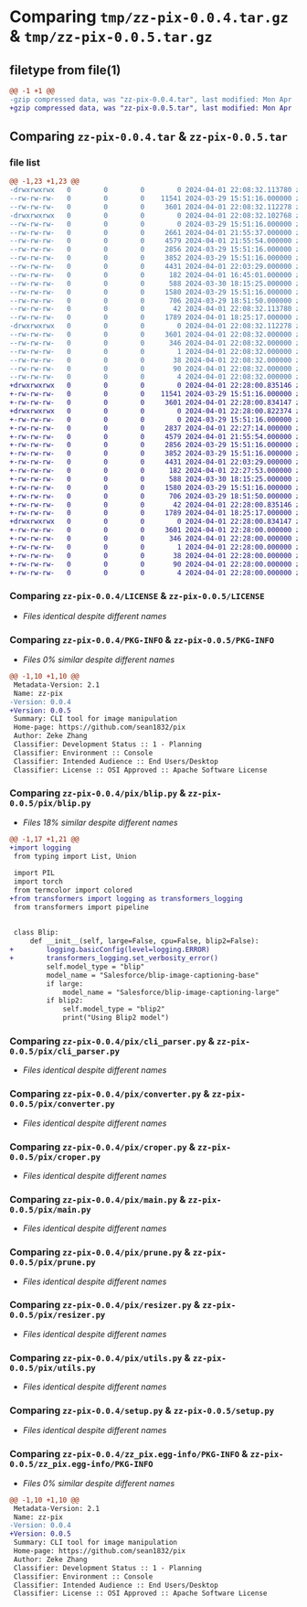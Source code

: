 # Comparing `tmp/zz-pix-0.0.4.tar.gz` & `tmp/zz-pix-0.0.5.tar.gz`

## filetype from file(1)

```diff
@@ -1 +1 @@
-gzip compressed data, was "zz-pix-0.0.4.tar", last modified: Mon Apr  1 22:08:32 2024, max compression
+gzip compressed data, was "zz-pix-0.0.5.tar", last modified: Mon Apr  1 22:28:00 2024, max compression
```

## Comparing `zz-pix-0.0.4.tar` & `zz-pix-0.0.5.tar`

### file list

```diff
@@ -1,23 +1,23 @@
-drwxrwxrwx   0        0        0        0 2024-04-01 22:08:32.113780 zz-pix-0.0.4/
--rw-rw-rw-   0        0        0    11541 2024-03-29 15:51:16.000000 zz-pix-0.0.4/LICENSE
--rw-rw-rw-   0        0        0     3601 2024-04-01 22:08:32.112278 zz-pix-0.0.4/PKG-INFO
-drwxrwxrwx   0        0        0        0 2024-04-01 22:08:32.102768 zz-pix-0.0.4/pix/
--rw-rw-rw-   0        0        0        0 2024-03-29 15:51:16.000000 zz-pix-0.0.4/pix/__init__.py
--rw-rw-rw-   0        0        0     2661 2024-04-01 21:55:37.000000 zz-pix-0.0.4/pix/blip.py
--rw-rw-rw-   0        0        0     4579 2024-04-01 21:55:54.000000 zz-pix-0.0.4/pix/cli_parser.py
--rw-rw-rw-   0        0        0     2856 2024-03-29 15:51:16.000000 zz-pix-0.0.4/pix/converter.py
--rw-rw-rw-   0        0        0     3852 2024-03-29 15:51:16.000000 zz-pix-0.0.4/pix/croper.py
--rw-rw-rw-   0        0        0     4431 2024-04-01 22:03:29.000000 zz-pix-0.0.4/pix/main.py
--rw-rw-rw-   0        0        0      182 2024-04-01 16:45:01.000000 zz-pix-0.0.4/pix/manifest.json
--rw-rw-rw-   0        0        0      588 2024-03-30 18:15:25.000000 zz-pix-0.0.4/pix/prune.py
--rw-rw-rw-   0        0        0     1580 2024-03-29 15:51:16.000000 zz-pix-0.0.4/pix/resizer.py
--rw-rw-rw-   0        0        0      706 2024-03-29 18:51:50.000000 zz-pix-0.0.4/pix/utils.py
--rw-rw-rw-   0        0        0       42 2024-04-01 22:08:32.113780 zz-pix-0.0.4/setup.cfg
--rw-rw-rw-   0        0        0     1789 2024-04-01 18:25:17.000000 zz-pix-0.0.4/setup.py
-drwxrwxrwx   0        0        0        0 2024-04-01 22:08:32.112278 zz-pix-0.0.4/zz_pix.egg-info/
--rw-rw-rw-   0        0        0     3601 2024-04-01 22:08:32.000000 zz-pix-0.0.4/zz_pix.egg-info/PKG-INFO
--rw-rw-rw-   0        0        0      346 2024-04-01 22:08:32.000000 zz-pix-0.0.4/zz_pix.egg-info/SOURCES.txt
--rw-rw-rw-   0        0        0        1 2024-04-01 22:08:32.000000 zz-pix-0.0.4/zz_pix.egg-info/dependency_links.txt
--rw-rw-rw-   0        0        0       38 2024-04-01 22:08:32.000000 zz-pix-0.0.4/zz_pix.egg-info/entry_points.txt
--rw-rw-rw-   0        0        0       90 2024-04-01 22:08:32.000000 zz-pix-0.0.4/zz_pix.egg-info/requires.txt
--rw-rw-rw-   0        0        0        4 2024-04-01 22:08:32.000000 zz-pix-0.0.4/zz_pix.egg-info/top_level.txt
+drwxrwxrwx   0        0        0        0 2024-04-01 22:28:00.835146 zz-pix-0.0.5/
+-rw-rw-rw-   0        0        0    11541 2024-03-29 15:51:16.000000 zz-pix-0.0.5/LICENSE
+-rw-rw-rw-   0        0        0     3601 2024-04-01 22:28:00.834147 zz-pix-0.0.5/PKG-INFO
+drwxrwxrwx   0        0        0        0 2024-04-01 22:28:00.822374 zz-pix-0.0.5/pix/
+-rw-rw-rw-   0        0        0        0 2024-03-29 15:51:16.000000 zz-pix-0.0.5/pix/__init__.py
+-rw-rw-rw-   0        0        0     2837 2024-04-01 22:27:14.000000 zz-pix-0.0.5/pix/blip.py
+-rw-rw-rw-   0        0        0     4579 2024-04-01 21:55:54.000000 zz-pix-0.0.5/pix/cli_parser.py
+-rw-rw-rw-   0        0        0     2856 2024-03-29 15:51:16.000000 zz-pix-0.0.5/pix/converter.py
+-rw-rw-rw-   0        0        0     3852 2024-03-29 15:51:16.000000 zz-pix-0.0.5/pix/croper.py
+-rw-rw-rw-   0        0        0     4431 2024-04-01 22:03:29.000000 zz-pix-0.0.5/pix/main.py
+-rw-rw-rw-   0        0        0      182 2024-04-01 22:27:53.000000 zz-pix-0.0.5/pix/manifest.json
+-rw-rw-rw-   0        0        0      588 2024-03-30 18:15:25.000000 zz-pix-0.0.5/pix/prune.py
+-rw-rw-rw-   0        0        0     1580 2024-03-29 15:51:16.000000 zz-pix-0.0.5/pix/resizer.py
+-rw-rw-rw-   0        0        0      706 2024-03-29 18:51:50.000000 zz-pix-0.0.5/pix/utils.py
+-rw-rw-rw-   0        0        0       42 2024-04-01 22:28:00.835146 zz-pix-0.0.5/setup.cfg
+-rw-rw-rw-   0        0        0     1789 2024-04-01 18:25:17.000000 zz-pix-0.0.5/setup.py
+drwxrwxrwx   0        0        0        0 2024-04-01 22:28:00.834147 zz-pix-0.0.5/zz_pix.egg-info/
+-rw-rw-rw-   0        0        0     3601 2024-04-01 22:28:00.000000 zz-pix-0.0.5/zz_pix.egg-info/PKG-INFO
+-rw-rw-rw-   0        0        0      346 2024-04-01 22:28:00.000000 zz-pix-0.0.5/zz_pix.egg-info/SOURCES.txt
+-rw-rw-rw-   0        0        0        1 2024-04-01 22:28:00.000000 zz-pix-0.0.5/zz_pix.egg-info/dependency_links.txt
+-rw-rw-rw-   0        0        0       38 2024-04-01 22:28:00.000000 zz-pix-0.0.5/zz_pix.egg-info/entry_points.txt
+-rw-rw-rw-   0        0        0       90 2024-04-01 22:28:00.000000 zz-pix-0.0.5/zz_pix.egg-info/requires.txt
+-rw-rw-rw-   0        0        0        4 2024-04-01 22:28:00.000000 zz-pix-0.0.5/zz_pix.egg-info/top_level.txt
```

### Comparing `zz-pix-0.0.4/LICENSE` & `zz-pix-0.0.5/LICENSE`

 * *Files identical despite different names*

### Comparing `zz-pix-0.0.4/PKG-INFO` & `zz-pix-0.0.5/PKG-INFO`

 * *Files 0% similar despite different names*

```diff
@@ -1,10 +1,10 @@
 Metadata-Version: 2.1
 Name: zz-pix
-Version: 0.0.4
+Version: 0.0.5
 Summary: CLI tool for image manipulation
 Home-page: https://github.com/sean1832/pix
 Author: Zeke Zhang
 Classifier: Development Status :: 1 - Planning
 Classifier: Environment :: Console
 Classifier: Intended Audience :: End Users/Desktop
 Classifier: License :: OSI Approved :: Apache Software License
```

### Comparing `zz-pix-0.0.4/pix/blip.py` & `zz-pix-0.0.5/pix/blip.py`

 * *Files 18% similar despite different names*

```diff
@@ -1,17 +1,21 @@
+import logging
 from typing import List, Union
 
 import PIL
 import torch
 from termcolor import colored
+from transformers import logging as transformers_logging
 from transformers import pipeline
 
 
 class Blip:
     def __init__(self, large=False, cpu=False, blip2=False):
+        logging.basicConfig(level=logging.ERROR)
+        transformers_logging.set_verbosity_error()
         self.model_type = "blip"
         model_name = "Salesforce/blip-image-captioning-base"
         if large:
             model_name = "Salesforce/blip-image-captioning-large"
         if blip2:
             self.model_type = "blip2"
             print("Using Blip2 model")
```

### Comparing `zz-pix-0.0.4/pix/cli_parser.py` & `zz-pix-0.0.5/pix/cli_parser.py`

 * *Files identical despite different names*

### Comparing `zz-pix-0.0.4/pix/converter.py` & `zz-pix-0.0.5/pix/converter.py`

 * *Files identical despite different names*

### Comparing `zz-pix-0.0.4/pix/croper.py` & `zz-pix-0.0.5/pix/croper.py`

 * *Files identical despite different names*

### Comparing `zz-pix-0.0.4/pix/main.py` & `zz-pix-0.0.5/pix/main.py`

 * *Files identical despite different names*

### Comparing `zz-pix-0.0.4/pix/prune.py` & `zz-pix-0.0.5/pix/prune.py`

 * *Files identical despite different names*

### Comparing `zz-pix-0.0.4/pix/resizer.py` & `zz-pix-0.0.5/pix/resizer.py`

 * *Files identical despite different names*

### Comparing `zz-pix-0.0.4/pix/utils.py` & `zz-pix-0.0.5/pix/utils.py`

 * *Files identical despite different names*

### Comparing `zz-pix-0.0.4/setup.py` & `zz-pix-0.0.5/setup.py`

 * *Files identical despite different names*

### Comparing `zz-pix-0.0.4/zz_pix.egg-info/PKG-INFO` & `zz-pix-0.0.5/zz_pix.egg-info/PKG-INFO`

 * *Files 0% similar despite different names*

```diff
@@ -1,10 +1,10 @@
 Metadata-Version: 2.1
 Name: zz-pix
-Version: 0.0.4
+Version: 0.0.5
 Summary: CLI tool for image manipulation
 Home-page: https://github.com/sean1832/pix
 Author: Zeke Zhang
 Classifier: Development Status :: 1 - Planning
 Classifier: Environment :: Console
 Classifier: Intended Audience :: End Users/Desktop
 Classifier: License :: OSI Approved :: Apache Software License
```

